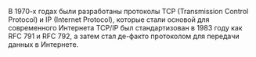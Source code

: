 В 1970-х годах были разработаны протоколы TCP (Transmission Control Protocol) и IP (Internet Protocol), которые стали основой для современного Интернета TCP/IP был стандартизован в 1983 году как RFC 791 и RFC 792, а затем стал де-факто протоколом для передачи данных в Интернете.